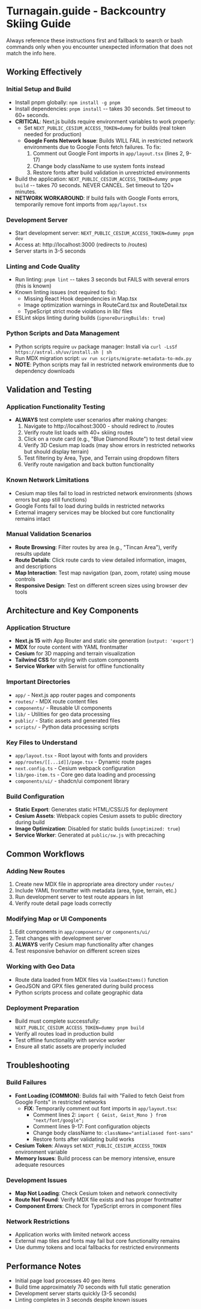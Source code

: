 # Turnagain.guide - Backcountry Skiing Guide

Always reference these instructions first and fallback to search or bash commands only when you encounter unexpected information that does not match the info here.

## Working Effectively

### Initial Setup and Build
- Install pnpm globally: `npm install -g pnpm`
- Install dependencies: `pnpm install` -- takes 30 seconds. Set timeout to 60+ seconds.
- **CRITICAL**: Next.js builds require environment variables to work properly:
  - Set `NEXT_PUBLIC_CESIUM_ACCESS_TOKEN=dummy` for builds (real token needed for production)
  - **Google Fonts Network Issue**: Builds WILL FAIL in restricted network environments due to Google Fonts fetch failures. To fix:
    1. Comment out Google Font imports in `app/layout.tsx` (lines 2, 9-17)
    2. Change body className to use system fonts instead
    3. Restore fonts after build validation in unrestricted environments
- Build the application: `NEXT_PUBLIC_CESIUM_ACCESS_TOKEN=dummy pnpm build` -- takes 70 seconds. NEVER CANCEL. Set timeout to 120+ minutes.
- **NETWORK WORKAROUND**: If build fails with Google Fonts errors, temporarily remove font imports from `app/layout.tsx`

### Development Server
- Start development server: `NEXT_PUBLIC_CESIUM_ACCESS_TOKEN=dummy pnpm dev`
- Access at: http://localhost:3000 (redirects to /routes)
- Server starts in 3-5 seconds

### Linting and Code Quality
- Run linting: `pnpm lint` -- takes 3 seconds but FAILS with several errors (this is known)
- Known linting issues (not required to fix):
  - Missing React Hook dependencies in Map.tsx
  - Image optimization warnings in RouteCard.tsx and RouteDetail.tsx
  - TypeScript strict mode violations in lib/ files
- ESLint skips linting during builds (`ignoreDuringBuilds: true`)

### Python Scripts and Data Management
- Python scripts require `uv` package manager: Install via `curl -LsSf https://astral.sh/uv/install.sh | sh`
- Run MDX migration script: `uv run scripts/migrate-metadata-to-mdx.py`
- **NOTE**: Python scripts may fail in restricted network environments due to dependency downloads

## Validation and Testing

### Application Functionality Testing
- **ALWAYS** test complete user scenarios after making changes:
  1. Navigate to http://localhost:3000 - should redirect to /routes
  2. Verify route list loads with 40+ skiing routes
  3. Click on a route card (e.g., "Blue Diamond Route") to test detail view
  4. Verify 3D Cesium map loads (may show errors in restricted networks but should display terrain)
  5. Test filtering by Area, Type, and Terrain using dropdown filters
  6. Verify route navigation and back button functionality

### Known Network Limitations
- Cesium map tiles fail to load in restricted network environments (shows errors but app still functions)
- Google Fonts fail to load during builds in restricted networks
- External imagery services may be blocked but core functionality remains intact

### Manual Validation Scenarios
- **Route Browsing**: Filter routes by area (e.g., "Tincan Area"), verify results update
- **Route Details**: Click route cards to view detailed information, images, and descriptions  
- **Map Interaction**: Test map navigation (pan, zoom, rotate) using mouse controls
- **Responsive Design**: Test on different screen sizes using browser dev tools

## Architecture and Key Components

### Application Structure
- **Next.js 15** with App Router and static site generation (`output: 'export'`)
- **MDX** for route content with YAML frontmatter
- **Cesium** for 3D mapping and terrain visualization
- **Tailwind CSS** for styling with custom components
- **Service Worker** with Serwist for offline functionality

### Important Directories
- `app/` - Next.js app router pages and components
- `routes/` - MDX route content files
- `components/` - Reusable UI components  
- `lib/` - Utilities for geo data processing
- `public/` - Static assets and generated files
- `scripts/` - Python data processing scripts

### Key Files to Understand
- `app/layout.tsx` - Root layout with fonts and providers
- `app/routes/[[...id]]/page.tsx` - Dynamic route pages
- `next.config.ts` - Cesium webpack configuration
- `lib/geo-item.ts` - Core geo data loading and processing
- `components/ui/` - shadcn/ui component library

### Build Configuration
- **Static Export**: Generates static HTML/CSS/JS for deployment
- **Cesium Assets**: Webpack copies Cesium assets to public directory during build
- **Image Optimization**: Disabled for static builds (`unoptimized: true`)
- **Service Worker**: Generated at `public/sw.js` with precaching

## Common Workflows

### Adding New Routes
1. Create new MDX file in appropriate area directory under `routes/`
2. Include YAML frontmatter with metadata (area, type, terrain, etc.)
3. Run development server to test route appears in list
4. Verify route detail page loads correctly

### Modifying Map or UI Components  
1. Edit components in `app/components/` or `components/ui/`
2. Test changes with development server
3. **ALWAYS** verify Cesium map functionality after changes
4. Test responsive behavior on different screen sizes

### Working with Geo Data
- Route data loaded from MDX files via `loadGeoItems()` function
- GeoJSON and GPX files generated during build process
- Python scripts process and collate geographic data

### Deployment Preparation
- Build must complete successfully: `NEXT_PUBLIC_CESIUM_ACCESS_TOKEN=dummy pnpm build`
- Verify all routes load in production build
- Test offline functionality with service worker
- Ensure all static assets are properly included

## Troubleshooting

### Build Failures
- **Font Loading (COMMON)**: Builds fail with "Failed to fetch Geist from Google Fonts" in restricted networks
  - **FIX**: Temporarily comment out font imports in `app/layout.tsx`:
    - Comment lines 2: `import { Geist, Geist_Mono } from "next/font/google";`
    - Comment lines 9-17: Font configuration objects  
    - Change body className to: `className="antialiased font-sans"`
    - Restore fonts after validating build works
- **Cesium Token**: Always set `NEXT_PUBLIC_CESIUM_ACCESS_TOKEN` environment variable
- **Memory Issues**: Build process can be memory intensive, ensure adequate resources

### Development Issues  
- **Map Not Loading**: Check Cesium token and network connectivity
- **Route Not Found**: Verify MDX file exists and has proper frontmatter
- **Component Errors**: Check for TypeScript errors in component files

### Network Restrictions
- Application works with limited network access
- External map tiles and fonts may fail but core functionality remains
- Use dummy tokens and local fallbacks for restricted environments

## Performance Notes
- Initial page load processes 40 geo items
- Build time approximately 70 seconds with full static generation
- Development server starts quickly (3-5 seconds)
- Linting completes in 3 seconds despite known issues